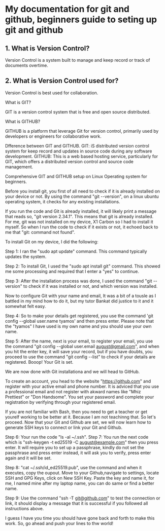 # My documentation for git and github, beginners guide to seting up git and github


## 1. What is Version Control? 


Version Control is a system built to manage and keep record or track of documents overtime. 


## 2. What is Version Control used for? 

Version Control is best used for collaboration. 

What is GIT?

GIT is a version control system that is free and open source distributed. 

What is GITHUB? 

GITHUB is a platform that leverage Git for version control, primarily used by developers or engineers for collaborative work. 

Dfference between GIT and GITHUB. 
GIT: iS distributed version control system for keep record and updates in source code during any software development.
GITHUB: This is a web based hosting service, particularly for GIT, which offers a distributed version control and source code management. 

Comprehensive GIT and GITHUB setup on Linux Operating system for beginners. 

Before you install git, you first of all need to check if it is already installed on your device or not. By using the command "git --version", on a linux ubuntu operating system, it checks for any existing installations. 

If you run the code and Git is already installed, it will likely print a message that reads so, "git version 2.34.1". This means that git is already installed. For me, git was not installed on my device, X1 Carbon so I had to install it myself. So when I run the code to check if it exists or not, it echoed back to me that "git: command not found". 

To install Git on my device, I did the following:

Step 1: I ran the "sudo apt update" command. This command typically updates the system. 

Step 2: To install Git, I used the "sudo apt install git" command. This showed me some processing and required that I enter a "yes" to continue. 

Step 3: After the installation process was done, I used the command "git --version" to check if it was installed or not, and which version was installed.

Now to configure Git with your name and email, It was a bit of a tousle as I battled in my mind how to do it, but my tutor Bankat did justice to it and it somewhat felt easy. 

Step 4: So to make your details get registered, you use the command 'git config --global user.name tyamos' and then press enter. Please note that the "tyamos" I have used is my own name and you should use your own name. 

Step 5: After the name, next is your email, to register your email, you use the command "git config --global user.email august@gmail.com", and when you hit the enter key, it will save your record, but if you have doubts, you proceed to use the command "git config --list" to check if your details are registered. Booop! Your Git is set. 

We are now done with Git installationa and we will head to GitHub. 

To create an account, you head to the website  "https://github.com" and register with your active email and phone number. It is adviced that you use a professional email and not register with akward names like "Mhiz Prettiest" or "Don Handsome". You set your password and complete your registration by verifying through your registered email. 

If you are not familiar with Bash, then you need to get a teacher or get yourelf working to be better at it. Because I am not teachinng that. So let's proceed. Now that your Git and Github are set, we will now learn how to generate SSH keys to connect or link your Git and Github. 

Step 6: Your run the code "ls -al ~/.ssh".
Step 7: You run the next code which is "ssh-keygen -t ed25519 -C august@example.com" then you press enter. It will require you to set up a passphrase, kindly do not set the passphrase and press enter instead, it will ask you to verify, press enter again and it will be set. 

Step 8: "cat ~/.ssh/id_ed25519.pub", use the command and when it executes, copy the oupout. Move to your Github,navigate to settings, locate SSH and GPG Keys, click on New SSH Key. Paste the key and name it, for me, I named mine after my laptop name, you can do same or find a better name. 

Step 9: Use the command "ssh -T git@github.com" to test the connection or link, it should display a message that it is successful if you followed all instructions above. 


I guess I have you time you should have gone back and forth to make this work. So, go ahead and push your lines to thw world! 


